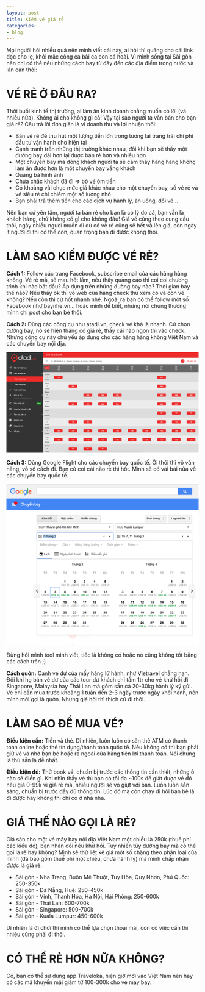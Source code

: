 ```yaml
---
layout: post
title: Kiếm vé giá rẻ
categories:
- blog
---
```


Mọi người hỏi nhiều quá nên mình viết cái này, ai hỏi thì quăng cho cái link đọc cho lẹ, khỏi mắc công ca bài ca con cá hoài. Vì mình sống tại Sài gòn nên chỉ có thể nếu những cách bay từ đây đến các địa điểm trong nước và lân cận thôi:

VÉ RẺ Ở ĐÂU RA?
===============

Thời buổi kinh tế thị trường, ai làm ăn kinh doanh chẳng muốn có lời (và nhiều nữa). Không ai cho không gì cả! Vậy tại sao người ta vẫn bán cho bạn giá rẻ? Câu trả lời đơn giản là vì doanh thu và lợi nhuận thôi:

- Bán vé rẻ để thu hút một lượng tiền lớn trong tương lai trang trải chi phí đầu tư vận hành cho hiện tại
- Cạnh tranh trên những thị trường khác nhau, đôi khi bạn sẽ thấy một đường bay dài hơn lại được bán rẻ hơn và nhiều hơn
- Một chuyến bay mà đông khách người ta sẽ cảm thấy hãng hàng không làm ăn được hơn là một chuyến bay vắng khách
- Quảng bá hình ảnh
- Chưa chắc khách đã đi => bỏ vé ôm tiền
- Có khoảng vài chục mức giá khác nhau cho một chuyến bay, số vé rẻ và vé siêu rẻ chỉ chiếm một số lượng nhỏ
- Bạn phải trả thêm tiền cho các dịch vụ hành lý, ăn uống, đổi vé...

Nên bạn cứ yên tâm, người ta bán rẻ cho bạn là có lý do cả, bạn vẫn là khách hàng, chứ không có gì cho không đâu! Giá vé cũng theo cung cầu thôi, ngày nhiều người muốn đi dù có vẻ rẻ cũng sẽ hết và lên giá, còn ngày ít người đi thì có thể còn, quan trọng bạn đi được không thôi.

LÀM SAO KIẾM ĐƯỢC VÉ RẺ?
========================

**Cách 1:** Follow các trang Facebook, subscribe email của các hãng hàng không. Vé rẻ mà, sẽ mau hết lắm, nếu thấy quảng cáo thì coi coi chương trình khi nào bắt đầu? Áp dụng trên những đường bay nào? Thời gian bay thế nào? Nếu thấy ok thì vô web của hãng check thử xem có và còn vé không? Nếu còn thì cứ hốt nhanh nhé. Ngoài ra bạn có thể follow một số Facebook như baynhe.vn... hoặc mình để biết, nhưng nói chung thường mình chỉ post cho bạn bè thôi.

**Cách 2:** Dùng các công cụ như atadi.vn, check vé khá là nhanh. Cứ chọn đường bay, nó sẽ hiện tháng có giá rẻ, thấy cái nào ngon thì vào check. Nhưng công cụ này chủ yếu áp dụng cho các hãng hàng không Việt Nam và các chuyến bay nội địa.

![Atadi](/assets/img/LowFare-1.png)

**Cách 3:** Dùng Google Flight cho các chuyến bay quốc tế. Ôi thôi thì vô vàn hãng, vô số cách đi. Bạn cứ coi cái nào rẻ thì hốt. Mình sẽ có vài bài nữa về các chuyến bay quốc tế.

![Google Flight](/assets/img/LowFare-2.png)

Đừng hỏi mình tool mình viết, tiếc là không có hoặc nó cũng không tốt bằng các cách trên ;)

**Cách quởn:** Canh vé dư của mấy hãng lữ hành, như Vietravel chẳng hạn. Đôi khi họ bán vé dư của các tour dư khách chỉ tầm 1tr cho vé khứ hồi đi Singapore, Malaysia hay Thái Lan mà gồm sẵn cả 20-30kg hành lý ký gửi. Vé chỉ cần mua trước khoảng 1 tuần đến 2-3 ngày trước ngày khởi hành, nên mình mới gọi là quởn. Nhưng giá hời thì thích cứ đi thôi.

LÀM SAO ĐỂ MUA VÉ?
==================

**Điều kiện cần:** Tiền và thẻ. Dĩ nhiên, luôn luôn có sẵn thẻ ATM có thanh toán online hoặc thẻ tín dụng/thanh toán quốc tế. Nếu không có thì bạn phải giữ vé và nhờ bạn bè hoặc ra ngoài cửa hàng tiện lợi thanh toán. Nói chung là thủ sẵn là dễ nhất.

**Điều kiện đủ:** Thử book vé, chuẩn bị trước các thông tin cần thiết, những ô nào sẽ điền gì. Khi nhìn thấy vé thì bạn có tối đa ~100s để giật được vé đó nếu giá 0-99k vì giá rẻ mà, nhiều người sẽ vô giựt với bạn. Luôn luôn sẵn sàng, chuẩn bị trước đầy đủ thông tin. Lúc đó mà còn chạy đi hỏi bạn bè là đi được hay không thì chỉ có ở nhà nha.


GIÁ THẾ NÀO GỌI LÀ RẺ?
======================

Giá sàn cho một vé máy bay nội địa Việt Nam một chiều là 250k (thuế phí các kiểu đó), bạn nhân đôi nếu khứ hồi. Tuy nhiên tùy đường bay mà có thể gọi là rẻ hay không? Mình sẽ thử liệt kê giá một số chặng theo phân loại của mình (đã bao gồm thuế phí một chiều, chưa hành lý) mà mình chấp nhận được là giá rẻ:

- Sài gòn - Nha Trang, Buôn Mê Thuột, Tuy Hòa, Quy Nhơn, Phú Quốc: 250-350k
- Sài gòn - Đà Nẵng, Huế: 250-450k
- Sài gòn - Vinh, Thanh Hóa, Hà Nội, Hải Phòng: 250-600k
- Sài gòn - Thái Lan: 600-700k
- Sài gòn - Singapore: 500-700k
- Sài gòn - Kuala Lumpur: 450-600k

Dĩ nhiên là đi chơi thì mình có thể lựa chọn thoải mái, còn có việc cần thì nhiêu cũng phải đi thôi.

CÓ THỂ RẺ HƠN NỮA KHÔNG?
========================

Có, bạn có thể sử dụng app Traveloka, hiện giờ mới vào Việt Nam nên hay có các mã khuyến mãi giảm từ 100-300k cho vé máy bay.
